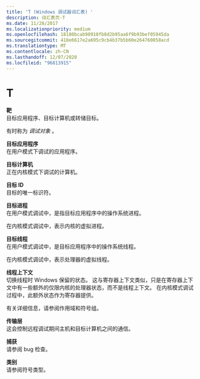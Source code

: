 ```yaml
---
title: 'T (Windows 调试器词汇表) '
description: 词汇表页-T
ms.date: 11/28/2017
ms.localizationpriority: medium
ms.openlocfilehash: 18180bcab90910fb8d2b95aa6f9b93bef05945da
ms.sourcegitcommit: 418e6617e2a695c9cb4b37b5b60e264760858acd
ms.translationtype: MT
ms.contentlocale: zh-CN
ms.lasthandoff: 12/07/2020
ms.locfileid: "96813915"
---
```

# <a name="t"></a>T


<span id="target"></span><span id="TARGET"></span>**靶**  
目标应用程序、目标计算机或转储目标。

有时称为 *调试对象* 。

<span id="target_application"></span><span id="TARGET_APPLICATION"></span>**目标应用程序**  
在用户模式下调试的应用程序。

<span id="target_computer"></span><span id="TARGET_COMPUTER"></span>**目标计算机**  
正在内核模式下调试的计算机。

<span id="target_id"></span><span id="TARGET_ID"></span>**目标 ID**  
目标的唯一标识符。

<span id="target_process"></span><span id="TARGET_PROCESS"></span>**目标进程**  
在用户模式调试中，是指目标应用程序中的操作系统进程。

在内核模式调试中，表示内核的虚拟进程。

<span id="target_thread"></span><span id="TARGET_THREAD"></span>**目标线程**  
在用户模式调试中，是目标应用程序中的操作系统线程。

在内核模式调试中，表示处理器的虚拟线程。

<span id="thread_context"></span><span id="THREAD_CONTEXT"></span>**线程上下文**  
切换线程时 Windows 保留的状态。 这与寄存器上下文类似，只是在寄存器上下文中有一些额外的仅限内核的处理器状态，而不是线程上下文。 在内核模式调试过程中，此额外状态作为寄存器提供。

有关详细信息，请参阅作用域和符号组。

<span id="transport_layer"></span><span id="TRANSPORT_LAYER"></span>**传输层**  
这会控制远程调试期间主机和目标计算机之间的通信。

<span id="trap"></span><span id="TRAP"></span>**捕获**  
请参阅 bug 检查。

<span id="type"></span><span id="TYPE"></span>**类别**  
请参阅符号类型。

 

 





